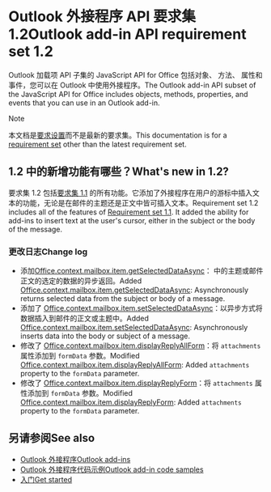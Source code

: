 # <a name="outlook-add-in-api-requirement-set-12"></a><span data-ttu-id="7c585-101">Outlook 外接程序 API 要求集 1.2</span><span class="sxs-lookup"><span data-stu-id="7c585-101">Outlook add-in API requirement set 1.2</span></span>

<span data-ttu-id="7c585-102">Outlook 加载项 API 子集的 JavaScript API for Office 包括对象、 方法、 属性和事件，您可以在 Outlook 中使用外接程序。</span><span class="sxs-lookup"><span data-stu-id="7c585-102">The Outlook add-in API subset of the JavaScript API for Office includes objects, methods, properties, and events that you can use in an Outlook add-in.</span></span>

> [!NOTE]
> <span data-ttu-id="7c585-103">本文档是[要求设置](/javascript/office/requirement-sets/outlook-api-requirement-sets)而不是最新的要求集。</span><span class="sxs-lookup"><span data-stu-id="7c585-103">This documentation is for a [requirement set](/javascript/office/requirement-sets/outlook-api-requirement-sets) other than the latest requirement set.</span></span> 

## <a name="whats-new-in-12"></a><span data-ttu-id="7c585-104">1.2 中的新增功能有哪些？</span><span class="sxs-lookup"><span data-stu-id="7c585-104">What's new in 1.2?</span></span>

<span data-ttu-id="7c585-p101">要求集 1.2 包括[要求集 1.1](../requirement-set-1.1/outlook-requirement-set-1.1.md) 的所有功能。它添加了外接程序在用户的游标中插入文本的功能，无论是在邮件的主题还是正文中皆可插入文本。</span><span class="sxs-lookup"><span data-stu-id="7c585-p101">Requirement set 1.2 includes all of the features of [Requirement set 1.1](../requirement-set-1.1/outlook-requirement-set-1.1.md). It added the ability for add-ins to insert text at the user's cursor, either in the subject or the body of the message.</span></span>

### <a name="change-log"></a><span data-ttu-id="7c585-107">更改日志</span><span class="sxs-lookup"><span data-stu-id="7c585-107">Change log</span></span>

- <span data-ttu-id="7c585-108">添加[Office.context.mailbox.item.getSelectedDataAsync](office.context.mailbox.item.md#getselecteddataasynccoerciontype-options-callback--string)： 中的主题或邮件正文的选定的数据的异步返回。</span><span class="sxs-lookup"><span data-stu-id="7c585-108">Added [Office.context.mailbox.item.getSelectedDataAsync](office.context.mailbox.item.md#getselecteddataasynccoerciontype-options-callback--string): Asynchronously returns selected data from the subject or body of a message.</span></span>
- <span data-ttu-id="7c585-109">添加了 [Office.context.mailbox.item.setSelectedDataAsync](office.context.mailbox.item.md#setselecteddataasyncdata-options-callback)：以异步方式将数据插入到邮件的正文或主题中。</span><span class="sxs-lookup"><span data-stu-id="7c585-109">Added [Office.context.mailbox.item.setSelectedDataAsync](office.context.mailbox.item.md#setselecteddataasyncdata-options-callback): Asynchronously inserts data into the body or subject of a message.</span></span>
- <span data-ttu-id="7c585-110">修改了 [Office.context.mailbox.item.displayReplyAllForm](office.context.mailbox.item.md#displayreplyallformformdata)：将 `attachments` 属性添加到 `formData` 参数。</span><span class="sxs-lookup"><span data-stu-id="7c585-110">Modified [Office.context.mailbox.item.displayReplyAllForm](office.context.mailbox.item.md#displayreplyallformformdata): Added `attachments` property to the `formData` parameter.</span></span>
- <span data-ttu-id="7c585-111">修改了 [Office.context.mailbox.item.displayReplyForm](office.context.mailbox.item.md#displayreplyformformdata)：将 `attachments` 属性添加到 `formData` 参数。</span><span class="sxs-lookup"><span data-stu-id="7c585-111">Modified [Office.context.mailbox.item.displayReplyForm](office.context.mailbox.item.md#displayreplyformformdata): Added `attachments` property to the `formData` parameter.</span></span>

## <a name="see-also"></a><span data-ttu-id="7c585-112">另请参阅</span><span class="sxs-lookup"><span data-stu-id="7c585-112">See also</span></span>

- [<span data-ttu-id="7c585-113">Outlook 外接程序</span><span class="sxs-lookup"><span data-stu-id="7c585-113">Outlook add-ins</span></span>](https://docs.microsoft.com/outlook/add-ins/)
- [<span data-ttu-id="7c585-114">Outlook 外接程序代码示例</span><span class="sxs-lookup"><span data-stu-id="7c585-114">Outlook add-in code samples</span></span>](https://developer.microsoft.com/outlook/gallery/?filterBy=Outlook,Samples,Add-ins)
- [<span data-ttu-id="7c585-115">入门</span><span class="sxs-lookup"><span data-stu-id="7c585-115">Get started</span></span>](https://docs.microsoft.com/outlook/add-ins/quick-start)